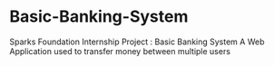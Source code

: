 # Basic-Banking-System
Sparks Foundation Internship Project : Basic Banking System
A Web Application used to transfer money between multiple users
